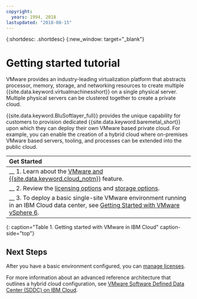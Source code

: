 ```yaml
---
copyright:
  years: 1994, 2018
lastupdated: "2018-08-15"
---
```


{:shortdesc: .shortdesc}
{:new_window: target="_blank"}

# Getting started tutorial

VMware provides an industry-leading virtualization platform that abstracts processor, memory, storage, and networking resources to create multiple {{site.data.keyword.virtualmachinesshort}} on a single physical server. Multiple physical servers can be clustered together to create a private cloud.

{{site.data.keyword.BluSoftlayer_full}} provides the unique capability for customers to provision dedicated {{site.data.keyword.baremetal_short}} upon which they can deploy their own VMware based private cloud. For example, you can enable the creation of a hybrid cloud where on-premises VMware based servers, tooling, and processes can be extended into the public cloud. 

| Get Started       |
|:------------------|
| __ 1. Learn about the [VMware and {{site.data.keyword.cloud_notm}}](/docs/infrastructure/vmware?topic=VMware-about-vmware-and-ibm-cloud) feature. |
| __ 2. Review the [licensing options](/docs/infrastructure/vmware?topic=VMware-vmware-licensing-options) and [storage options](/docs/infrastructure/vmware?topic=VMware-storage-to-use-with-vmware-systems).|
| __ 3. To deploy a basic single-site VMware environment running in an IBM Cloud data center, see [Getting Started with VMware vSphere 6](/docs/infrastructure/vmware?topic=VMware-getting-started-with-vmware-vsphere-6). |
{: caption="Table 1. Getting started with VMware in IBM Cloud" caption-side="top"} 

## Next Steps

After you have a basic environment configured, you can [manage licenses](/docs/infrastructure/vmware?topic=VMware-managing-vmware-licenses).

For more information about an advanced reference architecture that outlines a hybrid cloud configuration, see [VMware Software Defined Data Center (SDDC) on IBM Cloud](/docs/infrastructure/vmware?topic=VMware-vmware-sddc-on-ibm-cloud).
